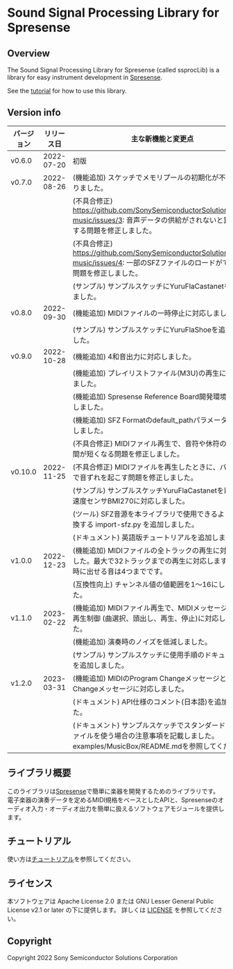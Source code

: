 # Sound Signal Processing Library for Spresense

## Overview

The Sound Signal Processing Library for Spresense (called ssprocLib) is a library for easy instrument development in [Spresense](https://developer.sony.com/develop/spresense/).

See the [tutorial](/docs/Tutorial.en.md) for how to use this library.

## Version info

| バージョン | リリース日  | 主な新機能と変更点                                               |
| ---        | ---         | ---                                                              |
| v0.6.0     | 2022-07-20  | 初版                                                             |
| v0.7.0     | 2022-08-26  | (機能追加) スケッチでメモリプールの初期化が不要になりました。    |
|            |             | (不具合修正) https://github.com/SonySemiconductorSolutions/ssih-music/issues/3: 音声データの供給がされないと異常停止する問題を修正しました。    |
|            |             | (不具合修正) https://github.com/SonySemiconductorSolutions/ssih-music/issues/4: 一部のSFZファイルのロードができない問題を修正しました。         |
|            |             | (サンプル) サンプルスケッチにYuruFlaCastanetを追加しました。     |
| v0.8.0     | 2022-09-30  | (機能追加) MIDIファイルの一時停止に対応しました。                |
|            |             | (サンプル) サンプルスケッチにYuruFlaShoeを追加しました。         |
| v0.9.0     | 2022-10-28  | (機能追加) 4和音出力に対応しました。                             |
|            |             | (機能追加) プレイリストファイル(M3U)の再生に対応しました。       |
|            |             | (機能追加) Spresense Reference Board開発環境に対応しました。     |
|            |             | (機能追加) SFZ Formatのdefault_pathパラメータに対応しました。    |
|            |             | (不具合修正) MIDIファイル再生で、音符や休符の再生時間が短くなる問題を修正しました。                                                             |
| v0.10.0    | 2022-11-25  | (不具合修正) MIDIファイルを再生したときに、パート間で音ずれを起こす問題を修正しました。                                                         |
|            |             | (サンプル) サンプルスケッチYuruFlaCastanetを新しい加速度センサBMI270に対応しました。                                                            |
|            |             | (ツール) SFZ音源を本ライブラリで使用できるように変換する import-sfz.py を追加しました。                                                         |
|            |             | (ドキュメント) 英語版チュートリアルを追加しました。                                                                                             |
| v1.0.0     | 2022-12-23  | (機能追加) MIDIファイルの全トラックの再生に対応しました。最大で32トラックまでの再生に対応しますが、同時に出せる音は4つまでです。                |
|            |             | (互換性向上) チャンネル値の値範囲を1～16にしました。                                                                                            |
| v1.1.0     | 2023-02-22  | (機能追加) MIDIファイル再生で、MIDIメッセージによる再生制御 (曲選択、頭出し、再生、停止)に対応しました。                                        |
|            |             | (機能追加) 演奏時のノイズを低減しました。                                                                                                       |
|            |             | (サンプル) サンプルスケッチに使用手順のドキュメントを追加しました。                                                                             |
| v1.2.0     | 2023-03-31  | (機能追加) MIDIのProgram ChangeメッセージとControl Changeメッセージに対応しました。                                                             |
|            |             | (ドキュメント) API仕様のコメント(日本語)を追加しました。                                                                                        |
|            |             | (ドキュメント) サンプルスケッチでスタンダードMIDIファイルを使う場合の注意事項を記載しました。examples/MusicBox/README.mdを参照してください。    |

## ライブラリ概要

このライブラリは[Spresense](https://www.sony-semicon.co.jp/products/smart-sensing/spresense/)で簡単に楽器を開発するためのライブラリです。
電子楽器の演奏データを定めるMIDI規格をベースとしたAPIと、Spresenseのオーディオ入力・オーディオ出力を簡単に扱えるソフトウェアモジュールを提供します。

## チュートリアル

使い方は[チュートリアル](/docs/Tutorial.ja.md)を参照してください。

## ライセンス

本ソフトウェアは Apache License 2.0 または GNU Lesser General Public License v2.1 or later の下に提供します。
詳しくは [LICENSE](/LICENSE) を参照してください。

## Copyright

Copyright 2022 Sony Semiconductor Solutions Corporation

